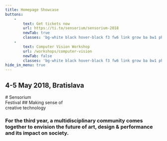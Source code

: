 ```yaml
---
title: Homepage Showcase
buttons:
    -
        text: Get tickets now
        url: https://ti.to/sensorium/sensorium-2018
        newTab: true
        classes: 'bg-white black hover-black f3 fw6 link grow ba bw1 ph3 pv1 mb2 mr2 dib'
    -
        text: Computer Vision Workshop
        url: /workshops/computer-vision
        newTab: false
        classes: 'bg-white black hover-black f3 fw6 link grow ba bw1 ph3 pv1 mb2 mr2 dib'
hide_in_menu: true
---
```


<h2 class="rotated-right">4-5 May 2018, Bratislava</h2>
# Sensorium <br class="dn-ns">Festival
## Making sense of<br>creative technology
<h3 class="description mr6-ns">For the third year, a multidisciplinary community comes together to envision the future of art, design & performance and its impact on society.</h3>
